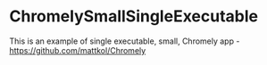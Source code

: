 # ChromelySmallSingleExecutable
This is an example of single executable, small, Chromely app - https://github.com/mattkol/Chromely
